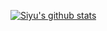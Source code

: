 [![Siyu's github stats](https://github-readme-stats.vercel.app/api?username=siyu6974&count_private=true&show_icons=true&theme=dracula)](https://github.com/anuraghazra/github-readme-stats)

<!---

[![Top Langs](https://github-readme-stats.vercel.app/api/top-langs/?username=siyu6974&&hide=jupyter%20notebook&exclude_repo=cosmostation)](https://github.com/anuraghazra/github-readme-stats)

-->
